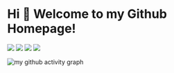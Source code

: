 # Hi 🎉 Welcome to my Github Homepage!

<p>
<img src="https://img.shields.io/static/v1?label=Program&message=Python&color=blue"/>
<img src="https://img.shields.io/static/v1?label=Program&message=Rust&color=blue"/>
<img src="https://img.shields.io/static/v1?label=Program&message=Cpp&color=blue"/>
<a href="https://blog.282994.xyz"><img src="https://img.shields.io/static/v1?label=Blog&message=Link&color=red"/></a>
</p>

![my github activity graph](https://github-readme-activity-graph.vercel.app/graph?username=Algacez&custom_title=My%20Github%20Activity%20Graph&hide_border=true&theme=react-dark)
